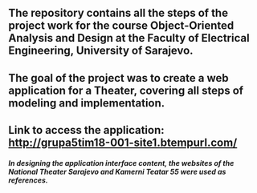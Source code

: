 ## The repository contains all the steps of the project work for the course Object-Oriented Analysis and Design at the Faculty of Electrical Engineering, University of Sarajevo. 
## The goal of the project was to create a web application for a Theater, covering all steps of modeling and implementation.
## Link to access the application: http://grupa5tim18-001-site1.btempurl.com/
##### In designing the application interface content, the websites of the National Theater Sarajevo and Kamerni Teatar 55 were used as references.
